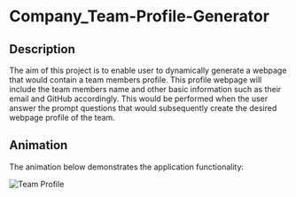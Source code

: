 # Company_Team-Profile-Generator

## Description

The aim of this project is to enable user to dynamically generate a webpage that would contain a team members profile. This profile webpage will include the team members name and other basic information such as their email and GitHub accordingly. This would be performed when the user answer the prompt questions that would subsequently create the desired webpage profile of the team.

## Animation

The animation below demonstrates the application functionality:

![Team Profile]()
